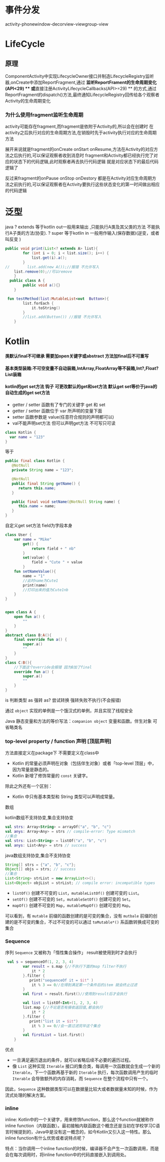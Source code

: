 # 事件分发

activity-phonewindow-decorview-viewgroup-view



# LifeCycle

## 原理

ComponentActivity中实现LifecycleOwner接口并制造LifecycleRegistry监听器,onCreate中添加ReportFragment,通过 **监听ReportFrament的生命周期变化(API<29) ** 或**直接注册ActivityLifecycleCallbacks(API>=29) ** 的方式,通过ReportFragment的dispatch()方法,最终通知LifecycleRegistry回传给各个观察者Activity的生命周期变化

### 为什么使用fragment监听生命周期

activity可能存在fragment,而fragment是依附于Activity的,所以会在创建时 在activity之后执行对应的生命周期方法,在销毁时先于activity执行对应的生命周期方法 

展开来说就是fragment的onCreate onStart onResume,方法在Activity的对应方法之后执行的,可以保证观察者收到消息时 fragment和Activity都已经执行完了对应的状态下的代码逻辑,此时观察者再去执行代码逻辑 就是对应状态下的最后代码逻辑了

反过来fragment的onPause onStop onDestory 都是在Activity对应生命周期方法之前执行的,可以保证观察者在Activity要执行这些状态变化的第一时间做出相应的代码逻辑

# 泛型

java  ? extends  等于kotlin out一般用来输出 ,只能执行A类及其父类的方法 不能执行A子类的方法(协变). ? super 等于kotlin in 一般用作输入(保存数据)(逆变，或者叫反变 )

```java
public void print(List<? extends A> list){
        for (int i = 0; i < list.size(); i++) {
            list.get(i).a();
        }
//        list.add(new A());//报错 不允许写入
    list.remove(0);//可以remove
    }
  public class A {
        public void a(){}
    }
```

```kotlin 
 fun testMethod(list:MutableList<out  Button>){
        list.forEach {
            it.toString()
        }
        //list.add(Button()) //报错 不允许写入
    }
```

# Kotlin

#### 类默认final不可继承 需要加open关键字或abstract 方法加final后不可重写

#### 基本类型装箱:不可空变量不自动装箱,IntArray,FloatArray等不装箱,Int?,Float? List<Int>装箱

#### kotlin的get set方法 钩子 可更改默认的get和set方法 默认get set等价于java的自动生成的get set方法

- getter / setter 函数有了专门的关键字 get 和 set
- getter / setter 函数位于 var 所声明的变量下面
- setter 函数参数是 value(任意符合规则的声明都可以)
- val不能声明set方法 但可以声明get方法 不可写只可读

```kotlin
class Kotlin {
  var name = "123"
}
```

等于

```java
public final class Kotlin {
   @NotNull
   private String name = "123";

   @NotNull
   public final String getName() {
      return this.name;
   }

   public final void setName(@NotNull String name) {
      this.name = name;
   }
}
```

自定义get set方法 field为字段本身

```kotlin
class User {
    var name = "Mike"
        get() {
            return field + " nb"
        }
        set(value) {
            field = "Cute " + value
        }
    fun setNameValue(){
        name = "1"
        //此时name为Cute1
        print(name)
        //打印出来的值为Cute1nb
    }
}


open class A {
    open fun a() {
        ""
    }
}
abstract class B:A(){
    final override fun a() {
        super.a()
        ""
    }
}
class C:B(){
    //下面这个override会报错 因为B加了final
    override fun a() {
        super.a()
        ""
    }
}
```

is 判断类型 as 强转 as? 尝试转换 强转失败不执行(不会报错)

通过 `object` 实现的单例是一个饿汉式的单例，并且实现了线程安全 

Java 静态变量和方法的等价写法：`companion object` 变量和函数。伴生对象 可省略类名 

### top-level property / function 声明 [顶层声明]

方法直接定义在package下 不需要定义在class中

- Kotlin 的常量必须声明在对象（包括伴生对象）或者「top-level 顶层」中，因为常量是静态的。
- Kotlin 新增了修饰常量的 `const` 关键字。

除此之外还有一个区别：

- Kotlin 中只有基本类型和 String 类型可以声明成常量。

数组

kotlin数组不支持协变,集合支持协变

```kotlin
val strs: Array<String> = arrayOf("a", "b", "c")
val anys: Array<Any> = strs // compile-error: Type mismatch
//集合
val strs: List<String> = listOf("a", "b", "c")
val anys: List<Any> = strs // success
```

java数组支持协变,集合不支持协变

```java
String[] strs = {"a", "b", "c"};
Object[] objs = strs; // success
//集合
List<String> strList = new ArrayList<>();
List<Object> objList = strList; // compile error: incompatible types
```

- `listOf()` 创建不可变的 `List`，`mutableListOf()` 创建可变的 `List`。
- `setOf()` 创建不可变的 `Set`，`mutableSetOf()` 创建可变的 `Set`。
- `mapOf()` 创建不可变的 `Map`，`mutableMapOf()` 创建可变的 `Map`。

可以看到，有 `mutable` 前缀的函数创建的是可变的集合，没有 `mutbale` 前缀的创建的是不可变的集合，不过不可变的可以通过 `toMutable*()` 系函数转换成可变的集合

### Sequence

序列 `Sequence` 又被称为「惰性集合操作」 result被使用到时才会执行

```kotlin
 val s = sequenceOf(1, 2, 3, 4)
        var result = s.map {//不执行下面的map filter不执行
            it * 2
        }.filter {
           print("sequenceOf it = $it" )
            it % 3 == 0//在得到满足第一个条件后的item 就会终止过滤 
        }
        val first = result.first()//使用到result后才会执行

        val list = listOf<Int>(1, 2, 3, 4)
        list.map {//不论是否有接收返回值,都会执行
            it * 2
        }.filter {
           print("list it = $it")
            it % 3 == 0//会一直过滤完毕这个集合
        }
        val firstList = list.first()
    }
```

优点

- 一旦满足遍历退出的条件，就可以省略后续不必要的遍历过程。
- 像 `List` 这种实现 `Iterable` 接口的集合类，每调用一次函数就会生成一个新的 `Iterable`，下一个函数再基于新的 `Iterable` 执行，每次函数调用产生的临时 `Iterable` 会导致额外的内存消耗，而 `Sequence` 在整个流程中只有一个。

因此，`Sequence` 这种数据类型可以在数据量比较大或者数据量未知的时候，作为流式处理的解决方案。

### inline

inline: Kotlin中的一个关键字，用来修饰function，那么这个function就被称作inline function（内联函数）。最初接触内联函数这个概念还是当初在学校学习C语言时候提到的，Java中是没有这一概念的，如今Kotlin又引入这一特性。那么inline function有什么优势或者说特点呢？

特点：当你调用一个inline function的时候，编译器不会产生一次函数调用，而是会在每次调用时，将inline function中的代码直接嵌入到调用处。